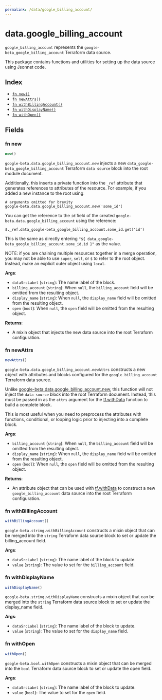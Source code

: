 ```yaml
---
permalink: /data/google_billing_account/
---
```


# data.google_billing_account

`google_billing_account` represents the `google-beta_google_billing_account` Terraform data source.



This package contains functions and utilities for setting up the data source using Jsonnet code.


## Index

* [`fn new()`](#fn-new)
* [`fn newAttrs()`](#fn-newattrs)
* [`fn withBillingAccount()`](#fn-withbillingaccount)
* [`fn withDisplayName()`](#fn-withdisplayname)
* [`fn withOpen()`](#fn-withopen)

## Fields

### fn new

```ts
new()
```


`google-beta.data.google_billing_account.new` injects a new `data_google-beta_google_billing_account` Terraform `data source`
block into the root module document.

Additionally, this inserts a private function into the `_ref` attribute that generates references to attributes of the
resource. For example, if you added a new instance to the root using:

    # arguments omitted for brevity
    google-beta.data.google_billing_account.new('some_id')

You can get the reference to the `id` field of the created `google-beta.data.google_billing_account` using the reference:

    $._ref.data_google-beta_google_billing_account.some_id.get('id')

This is the same as directly entering `"${ data_google-beta_google_billing_account.some_id.id }"` as the value.

NOTE: if you are chaining multiple resources together in a merge operation, you may not be able to use `super`, `self`,
or `$` to refer to the root object. Instead, make an explicit outer object using `local`.

**Args**:
  - `dataSrcLabel` (`string`): The name label of the block.
  - `billing_account` (`string`):  When `null`, the `billing_account` field will be omitted from the resulting object.
  - `display_name` (`string`):  When `null`, the `display_name` field will be omitted from the resulting object.
  - `open` (`bool`):  When `null`, the `open` field will be omitted from the resulting object.

**Returns**:
- A mixin object that injects the new data source into the root Terraform configuration.


### fn newAttrs

```ts
newAttrs()
```


`google-beta.data.google_billing_account.newAttrs` constructs a new object with attributes and blocks configured for the `google_billing_account`
Terraform data source.

Unlike [google-beta.data.google_billing_account.new](#fn-new), this function will not inject the `data source`
block into the root Terraform document. Instead, this must be passed in as the `attrs` argument for the
[tf.withData](https://github.com/tf-libsonnet/core/tree/main/docs#fn-withdata) function to build a complete block.

This is most useful when you need to preprocess the attributes with functions, conditional, or looping logic prior to
injecting into a complete block.

**Args**:
  - `billing_account` (`string`):  When `null`, the `billing_account` field will be omitted from the resulting object.
  - `display_name` (`string`):  When `null`, the `display_name` field will be omitted from the resulting object.
  - `open` (`bool`):  When `null`, the `open` field will be omitted from the resulting object.

**Returns**:
  - An attribute object that can be used with [tf.withData](https://github.com/tf-libsonnet/core/tree/main/docs#fn-withdata) to construct a new `google_billing_account` data source into the root Terraform configuration.


### fn withBillingAccount

```ts
withBillingAccount()
```

`google-beta.string.withBillingAccount` constructs a mixin object that can be merged into the `string`
Terraform data source block to set or update the billing_account field.



**Args**:
  - `dataSrcLabel` (`string`): The name label of the block to update.
  - `value` (`string`): The value to set for the `billing_account` field.


### fn withDisplayName

```ts
withDisplayName()
```

`google-beta.string.withDisplayName` constructs a mixin object that can be merged into the `string`
Terraform data source block to set or update the display_name field.



**Args**:
  - `dataSrcLabel` (`string`): The name label of the block to update.
  - `value` (`string`): The value to set for the `display_name` field.


### fn withOpen

```ts
withOpen()
```

`google-beta.bool.withOpen` constructs a mixin object that can be merged into the `bool`
Terraform data source block to set or update the open field.



**Args**:
  - `dataSrcLabel` (`string`): The name label of the block to update.
  - `value` (`bool`): The value to set for the `open` field.
